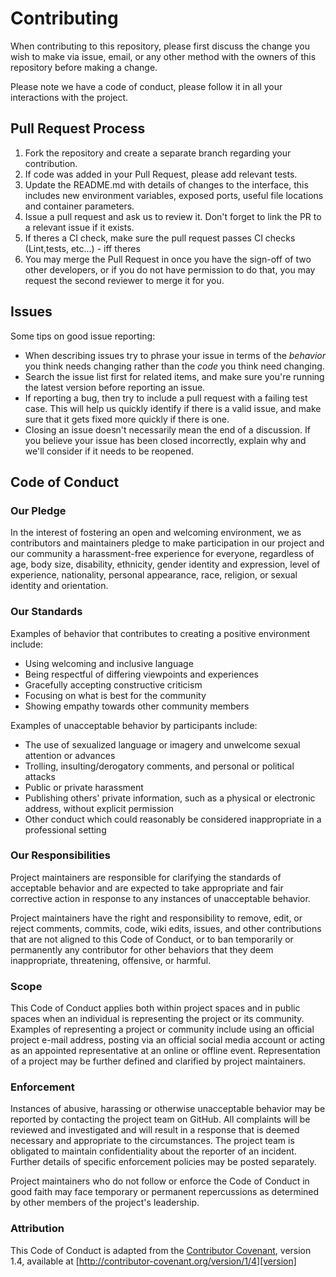 # Contributing

When contributing to this repository, please first discuss the change you wish to make via issue,
email, or any other method with the owners of this repository before making a change. 

Please note we have a code of conduct, please follow it in all your interactions with the project.

## Pull Request Process

1. Fork the repository and create a separate branch regarding your contribution.
2. If code was added in your Pull Request, please add relevant tests.
3. Update the README.md with details of changes to the interface, this includes new environment 
   variables, exposed ports, useful file locations and container parameters.
4. Issue a pull request and ask us to review it. Don't forget to link the PR to a relevant issue if it exists.
5. If theres a CI check, make sure the pull request passes CI checks (Lint,tests, etc...) - iff theres
6. You may merge the Pull Request in once you have the sign-off of two other developers, or if you 
   do not have permission to do that, you may request the second reviewer to merge it for you.

## Issues

Some tips on good issue reporting:

* When describing issues try to phrase your issue in terms of the *behavior* you think needs changing rather than the *code* you think need changing.
* Search the issue list first for related items, and make sure you're running the latest version before reporting an issue.
* If reporting a bug, then try to include a pull request with a failing test case.  This will help us quickly identify if there is a valid issue, and make sure that it gets fixed more quickly if there is one.
* Closing an issue doesn't necessarily mean the end of a discussion.  If you believe your issue has been closed incorrectly, explain why and we'll consider if it needs to be reopened.

## Code of Conduct

### Our Pledge

In the interest of fostering an open and welcoming environment, we as
contributors and maintainers pledge to make participation in our project and
our community a harassment-free experience for everyone, regardless of age, body
size, disability, ethnicity, gender identity and expression, level of experience,
nationality, personal appearance, race, religion, or sexual identity and
orientation.

### Our Standards

Examples of behavior that contributes to creating a positive environment
include:

* Using welcoming and inclusive language
* Being respectful of differing viewpoints and experiences
* Gracefully accepting constructive criticism
* Focusing on what is best for the community
* Showing empathy towards other community members

Examples of unacceptable behavior by participants include:

* The use of sexualized language or imagery and unwelcome sexual attention or
advances
* Trolling, insulting/derogatory comments, and personal or political attacks
* Public or private harassment
* Publishing others' private information, such as a physical or electronic
  address, without explicit permission
* Other conduct which could reasonably be considered inappropriate in a
  professional setting

### Our Responsibilities

Project maintainers are responsible for clarifying the standards of acceptable
behavior and are expected to take appropriate and fair corrective action in
response to any instances of unacceptable behavior.

Project maintainers have the right and responsibility to remove, edit, or
reject comments, commits, code, wiki edits, issues, and other contributions
that are not aligned to this Code of Conduct, or to ban temporarily or
permanently any contributor for other behaviors that they deem inappropriate,
threatening, offensive, or harmful.

### Scope

This Code of Conduct applies both within project spaces and in public spaces
when an individual is representing the project or its community. Examples of
representing a project or community include using an official project e-mail
address, posting via an official social media account or acting as an appointed
representative at an online or offline event. Representation of a project may be
further defined and clarified by project maintainers.

### Enforcement

Instances of abusive, harassing or otherwise unacceptable behavior may be
reported by contacting the project team on GitHub. All
complaints will be reviewed and investigated and will result in a response that
is deemed necessary and appropriate to the circumstances. The project team is
obligated to maintain confidentiality about the reporter of an incident.
Further details of specific enforcement policies may be posted separately.

Project maintainers who do not follow or enforce the Code of Conduct in good
faith may face temporary or permanent repercussions as determined by other
members of the project's leadership.

### Attribution

This Code of Conduct is adapted from the [Contributor Covenant][homepage], version 1.4,
available at [http://contributor-covenant.org/version/1/4][version]

[homepage]: http://contributor-covenant.org
[version]: http://contributor-covenant.org/version/1/4/
